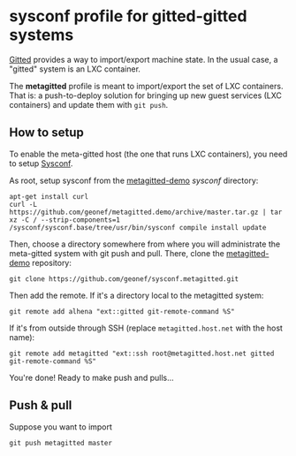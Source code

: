 # sysconf profile for gitted-gitted systems

[Gitted](https://github.com/geonef/sysconf.gitted) provides a way to import/export machine state.
In the usual case, a "gitted" system is an LXC container.

The **metagitted** profile is meant to import/export the set of LXC containers.
That is: a push-to-deploy solution for bringing up new guest services (LXC containers) and update them with ```git push```.

## How to setup

To enable the meta-gitted host (the one that runs LXC containers), you need to setup [Sysconf](https://github.com/geonef/sysconf.base/).

As root, setup sysconf from the [metagitted-demo](https://github.com/geonef/metagitted.demo) *sysconf* directory:
```
apt-get install curl
curl -L https://github.com/geonef/metagitted.demo/archive/master.tar.gz | tar xz -C / --strip-components=1
/sysconf/sysconf.base/tree/usr/bin/sysconf compile install update
```

Then, choose a directory somewhere from where you will administrate the meta-gitted system with git push and pull. There, clone the [metagitted-demo](https://github.com/geonef/metagitted.demo) repository:
```
git clone https://github.com/geonef/sysconf.metagitted.git
```

Then add the remote.
If it's a directory local to the metagitted system:
```
git remote add alhena "ext::gitted git-remote-command %S"
```

If it's from outside through SSH (replace ```metagitted.host.net``` with the host name):
```
git remote add metagitted "ext::ssh root@metagitted.host.net gitted git-remote-command %S"
```

You're done! Ready to make push and pulls...


## Push & pull

Suppose you want to import
```
git push metagitted master
```
